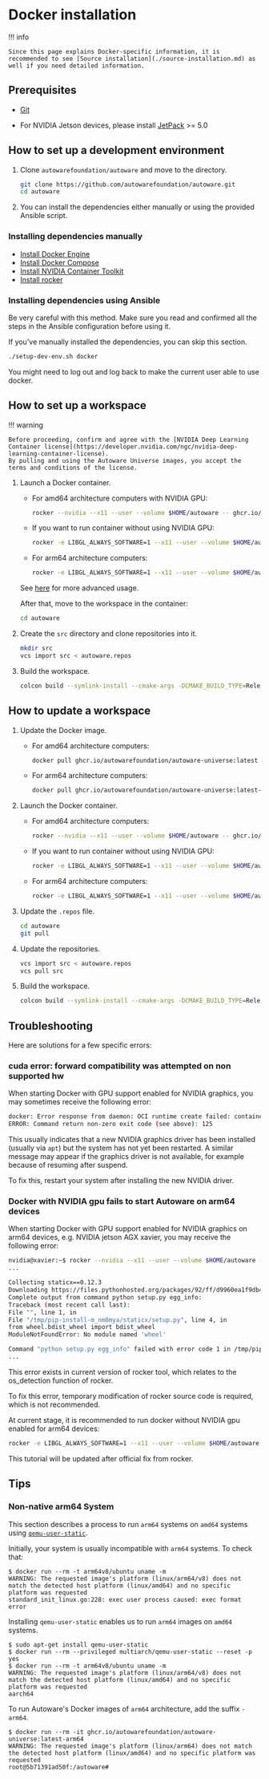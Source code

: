 # Docker installation

!!! info

    Since this page explains Docker-specific information, it is recommended to see [Source installation](./source-installation.md) as well if you need detailed information.

## Prerequisites

- [Git](https://git-scm.com/)

- For NVIDIA Jetson devices, please install [JetPack](https://docs.nvidia.com/jetson/jetpack/install-jetpack/index.html#how-to-install-jetpack) >= 5.0

## How to set up a development environment

1. Clone `autowarefoundation/autoware` and move to the directory.

   ```bash
   git clone https://github.com/autowarefoundation/autoware.git
   cd autoware
   ```

2. You can install the dependencies either manually or using the provided Ansible script.

### Installing dependencies manually

- [Install Docker Engine](https://github.com/autowarefoundation/autoware/tree/main/ansible/roles/docker_engine#manual-installation)
- [Install Docker Compose](https://github.com/autowarefoundation/autoware/tree/main/ansible/roles/docker_compose#manual-installation)
- [Install NVIDIA Container Toolkit](https://github.com/autowarefoundation/autoware/tree/main/ansible/roles/nvidia_docker#manual-installation)
- [Install rocker](https://github.com/autowarefoundation/autoware/tree/main/ansible/roles/rocker#manual-installation)

### Installing dependencies using Ansible

Be very careful with this method. Make sure you read and confirmed all the steps in the Ansible configuration before using it.

If you've manually installed the dependencies, you can skip this section.

```bash
./setup-dev-env.sh docker
```

You might need to log out and log back to make the current user able to use docker.

## How to set up a workspace

!!! warning

    Before proceeding, confirm and agree with the [NVIDIA Deep Learning Container license](https://developer.nvidia.com/ngc/nvidia-deep-learning-container-license).
    By pulling and using the Autoware Universe images, you accept the terms and conditions of the license.

1. Launch a Docker container.

   - For amd64 architecture computers with NVIDIA GPU:

      ```bash
      rocker --nvidia --x11 --user --volume $HOME/autoware -- ghcr.io/autowarefoundation/autoware-universe:latest
      ```

   - If you want to run container without using NVIDIA GPU:

      ```bash
      rocker -e LIBGL_ALWAYS_SOFTWARE=1 --x11 --user --volume $HOME/autoware -- ghcr.io/autowarefoundation/autoware-universe:latest
      ```

   - For arm64 architecture computers: 

      ```bash
      rocker -e LIBGL_ALWAYS_SOFTWARE=1 --x11 --user --volume $HOME/autoware -- ghcr.io/autowarefoundation/autoware-universe:latest-arm64
      ```

   See [here](https://github.com/autowarefoundation/autoware/tree/main/docker/README.md) for more advanced usage.

   After that, move to the workspace in the container:

   ```bash
   cd autoware
   ```

2. Create the `src` directory and clone repositories into it.

   ```bash
   mkdir src
   vcs import src < autoware.repos
   ```

3. Build the workspace.

   ```bash
   colcon build --symlink-install --cmake-args -DCMAKE_BUILD_TYPE=Release
   ```

## How to update a workspace

1. Update the Docker image.
   
   - For amd64 architecture computers:

      ```bash
      docker pull ghcr.io/autowarefoundation/autoware-universe:latest
      ```

   - For arm64 architecture computers:

      ```bash
      docker pull ghcr.io/autowarefoundation/autoware-universe:latest-arm64
      ```

2. Launch the Docker container.

   - For amd64 architecture computers:
   
      ```bash
      rocker --nvidia --x11 --user --volume $HOME/autoware -- ghcr.io/autowarefoundation/autoware-universe:latest
      ```

   - If you want to run container without using NVIDIA GPU:

      ```bash
      rocker -e LIBGL_ALWAYS_SOFTWARE=1 --x11 --user --volume $HOME/autoware -- ghcr.io/autowarefoundation/autoware-universe:latest
      ```

   - For arm64 architecture computers:

      ```bash
      rocker -e LIBGL_ALWAYS_SOFTWARE=1 --x11 --user --volume $HOME/autoware -- ghcr.io/autowarefoundation/autoware-universe:latest
      ```

3. Update the `.repos` file.

   ```bash
   cd autoware
   git pull
   ```

4. Update the repositories.

   ```bash
   vcs import src < autoware.repos
   vcs pull src
   ```

5. Build the workspace.

   ```bash
   colcon build --symlink-install --cmake-args -DCMAKE_BUILD_TYPE=Release
   ```

## Troubleshooting

Here are solutions for a few specific errors:

### cuda error: forward compatibility was attempted on non supported hw

When starting Docker with GPU support enabled for NVIDIA graphics, you may sometimes receive the following error:

```bash
docker: Error response from daemon: OCI runtime create failed: container_linux.go:349: starting container process caused "process_linux.go:449: container init caused \"process_linux.go:432: running prestart hook 0 caused \\\"error running hook: exit status 1, stdout: , stderr: nvidia-container-cli: initialization error: cuda error: forward compatibility was attempted on non supported hw\\\\n\\\"\"": unknown.
ERROR: Command return non-zero exit code (see above): 125
```

This usually indicates that a new NVIDIA graphics driver has been installed (usually via `apt`) but the system has not yet been restarted. A similar message may appear if the graphics driver is not available, for example because of resuming after suspend.

To fix this, restart your system after installing the new NVIDIA driver.

### Docker with NVIDIA gpu fails to start Autoware on arm64 devices

When starting Docker with GPU support enabled for NVIDIA graphics on arm64 devices, e.g. NVIDIA jetson AGX xavier, you may receive the following error:
 
```bash
nvidia@xavier:~$ rocker --nvidia --x11 --user --volume $HOME/autoware -- ghcr.io/autowarefoundation/autoware-universe:latest-arm64
...

Collecting staticx==0.12.3
Downloading https://files.pythonhosted.org/packages/92/ff/d9960ea1f9db48d6044a24ee0f3d78d07bcaddf96eb0c0e8806f941fb7d3/staticx-0.12.3.tar.gz (68kB)
Complete output from command python setup.py egg_info:
Traceback (most recent call last):
File "", line 1, in
File "/tmp/pip-install-m_nm8mya/staticx/setup.py", line 4, in
from wheel.bdist_wheel import bdist_wheel
ModuleNotFoundError: No module named 'wheel'

Command "python setup.py egg_info" failed with error code 1 in /tmp/pip-install-m_nm8mya/staticx/
...
```

This error exists in current version of rocker tool, which relates to the os_detection function of rocker.

To fix this error, temporary modification of rocker source code is required, which is not recommended.

At current stage, it is recommended to run docker without NVIDIA gpu enabled for arm64 devices:

```bash
rocker -e LIBGL_ALWAYS_SOFTWARE=1 --x11 --user --volume $HOME/autoware -- ghcr.io/autowarefoundation/autoware-universe:latest
```

This tutorial will be updated after official fix from rocker.

## Tips

### Non-native arm64 System

This section describes a process to run `arm64` systems on `amd64` systems using [`qemu-user-static`](https://github.com/multiarch/qemu-user-static).

Initially, your system is usually incompatible with `arm64` systems.
To check that:

```sh-session
$ docker run --rm -t arm64v8/ubuntu uname -m
WARNING: The requested image's platform (linux/arm64/v8) does not match the detected host platform (linux/amd64) and no specific platform was requested
standard_init_linux.go:228: exec user process caused: exec format error
```

Installing `qemu-user-static` enables us to run `arm64` images on `amd64` systems.

```sh-session
$ sudo apt-get install qemu-user-static
$ docker run --rm --privileged multiarch/qemu-user-static --reset -p yes
$ docker run --rm -t arm64v8/ubuntu uname -m
WARNING: The requested image's platform (linux/arm64/v8) does not match the detected host platform (linux/amd64) and no specific platform was requested
aarch64
```

To run Autoware's Docker images of `arm64` architecture, add the suffix `-arm64`.

```sh-session
$ docker run --rm -it ghcr.io/autowarefoundation/autoware-universe:latest-arm64
WARNING: The requested image's platform (linux/arm64) does not match the detected host platform (linux/amd64) and no specific platform was requested
root@5b71391ad50f:/autoware#
```
